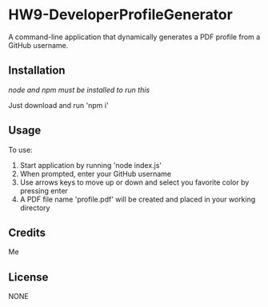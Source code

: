 # HW9-DeveloperProfileGenerator
A command-line application that dynamically generates a PDF profile from a GitHub username.

## Installation
*node and npm must be installed to run this*

Just download and run 'npm i'

## Usage 

To use:

1. Start application by running 'node index.js'
2. When prompted, enter your GitHub username
3. Use arrows keys to move up or down and select you favorite color by pressing enter
4. A PDF file name 'profile.pdf' will be created and placed in your working directory



## Credits

Me


## License

NONE